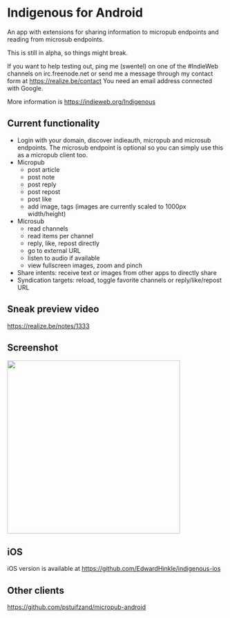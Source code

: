 # Indigenous for Android

An app with extensions for sharing information to micropub endpoints and reading from microsub endpoints.

This is still in alpha, so things might break.

If you want to help testing out, ping me (swentel) on one of the #IndieWeb channels on
irc.freenode.net or send me a message through my contact form at https://realize.be/contact
You need an email address connected with Google.

More information is https://indieweb.org/Indigenous

## Current functionality

- Login with your domain, discover indieauth, micropub and microsub endpoints.
  The microsub endpoint is optional so you can simply use this as a micropub 
  client too.
- Micropub
  - post article
  - post note
  - post reply
  - post repost
  - post like
  - add image, tags
    (images are currently scaled to 1000px width/height)
- Microsub
  - read channels
  - read items per channel
  - reply, like, repost directly
  - go to external URL
  - listen to audio if available
  - view fullscreen images, zoom and pinch
- Share intents: receive text or images from other apps to directly share
- Syndication targets: reload, toggle favorite channels or reply/like/repost URL

## Sneak preview video

https://realize.be/notes/1333

## Screenshot

<img src="https://realize.be/sites/default/files/Screenshot_20180411-111033.png" width="400" />

## iOS

iOS version is available at https://github.com/EdwardHinkle/indigenous-ios

## Other clients

https://github.com/pstuifzand/micropub-android

